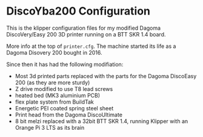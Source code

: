 # DiscoYba200 Configuration

This is the klipper configuration files for my modified Dagoma DiscoVery/Easy 200 3D printer running on a BTT SKR 1.4 board.

More info at the top of `printer.cfg`. The machine started its life as a Dagoma Disovery 200 bought in 2016.

Since then it has had the following modifiation:

- Most 3d printed parts replaced with the parts for the Dagoma DiscoEasy 200 (as they are more sturdy)
- Z drive modified to use T8 lead screws
- heated bed (MK3 aluminium PCB)
- flex plate system from BuildTak
- Energetic PEI coated spring steel sheet
- Print head from the Dagoma DiscoUltimate
- 8 bit melzi replaced with a 32bit BTT SKR 1.4, running Klipper with an Orange Pi 3 LTS as its brain
